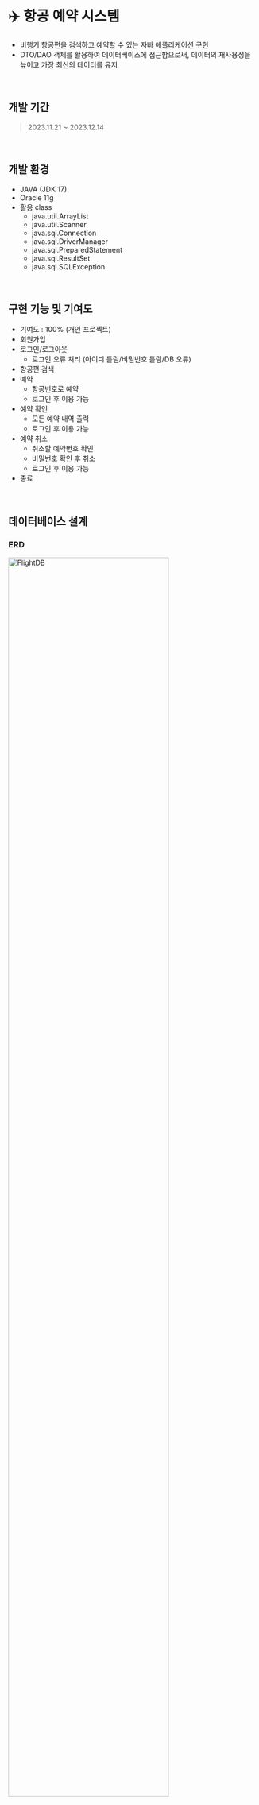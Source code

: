 # ✈️ 항공 예약 시스템
- 비행기 항공편을 검색하고 예약할 수 있는 자바 애플리케이션 구현
- DTO/DAO 객체를 활용하여 데이터베이스에 접근함으로써, 데이터의 재사용성을 높이고 가장 최신의 데이터를 유지

<br />

## 개발 기간
> 2023.11.21 ~ 2023.12.14

<br />

## 개발 환경
- JAVA (JDK 17)
- Oracle 11g
- 활용 class
  - java.util.ArrayList
  - java.util.Scanner
  - java.sql.Connection
  - java.sql.DriverManager
  - java.sql.PreparedStatement
  - java.sql.ResultSet
  - java.sql.SQLException

<br />

## 구현 기능 및 기여도
- 기여도 : 100% (개인 프로젝트)
- 회원가입
- 로그인/로그아웃
  - 로그인 오류 처리 (아이디 틀림/비밀번호 틀림/DB 오류)
- 항공편 검색
- 예약
  - 항공번호로 예약
  - 로그인 후 이용 가능
- 예약 확인
  - 모든 예약 내역 출력
  - 로그인 후 이용 가능
- 예약 취소
  - 취소할 예약번호 확인
  - 비밀번호 확인 후 취소
  - 로그인 후 이용 가능
- 종료

<br />

## 데이터베이스 설계

### ERD
<img width="80%" alt="FlightDB" src="https://github.com/na-kyoung/FlightReservation_Java/assets/137421820/779ece4f-b723-4524-90dd-b3a49c58b110">

<br />
<br />

### 논리 데이터 모델링
- **회원** (회원아이디(PK), 회원비밀번호)
- **항공편** (항공번호(PK), 항공출발날짜, 항공출발시각, 항공가격, 출발국가번호(FK), 도착국가번호(FK))
- **출발국가** (출발국가번호(PK), 국가명)
- **도착국가** (도착국가번호(PK), 국가명)
- **예약** (예약번호(PK), 예약가격, 회원아이디(FK), 항공번호(FK))

<br />

## 결과
![6](https://github.com/na-kyoung/FlightReservation_Java/assets/137421820/17678ffe-12fe-4ffe-af70-524775ad64e8)

![7](https://github.com/na-kyoung/FlightReservation_Java/assets/137421820/c7cdb841-5804-4c8f-bd02-93695872650a)

![8](https://github.com/na-kyoung/FlightReservation_Java/assets/137421820/4ce7e435-09a0-4a65-afef-ec8cec0a49c7)

![9](https://github.com/na-kyoung/FlightReservation_Java/assets/137421820/331806fe-b65a-4f54-82f2-75934ea2afb9)

![10](https://github.com/na-kyoung/FlightReservation_Java/assets/137421820/211e9fd9-265f-4ba8-8234-715d51ed4f66)

![11](https://github.com/na-kyoung/FlightReservation_Java/assets/137421820/7b5f359c-897a-4cbf-b9a8-97c24b483019)

![12](https://github.com/na-kyoung/FlightReservation_Java/assets/137421820/89f7dd78-3a30-42fe-941c-9ef76f6bca1f)
